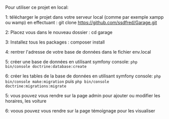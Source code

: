 Pour utiliser ce projet en local:

1: télécharger le projet dans votre serveur local (comme par exemple xampp ou wamp) 
en effectuant : git clone https://github.com/ssdfred/Garage.git

2: Placez vous dans le nouveau dossier : cd garage

3: Installez tous les packages : composer install

4: rentrer l'adresse de votre base de données dans le fichier env.local   

5: créer une base de données  en utilisant symfony console: `php bin/console doctrine:database:create`

6: créer les tables de la base de données en utilisant symfony console: `php bin/console make:migration` puis `php bin/console doctrine:migrations:migrate`



5: vous pouvez vous rendre sur la page admin pour ajouter ou modifier les horaires, les voiture

6: voous pouvez vous rendre sur la page témoignage pour les visualiser




